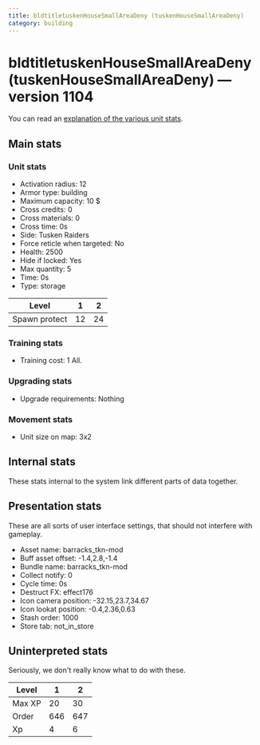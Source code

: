 ```yaml
---
title: bldtitletuskenHouseSmallAreaDeny (tuskenHouseSmallAreaDeny)
category: building
---
```


# bldtitletuskenHouseSmallAreaDeny (tuskenHouseSmallAreaDeny) — version 1104

You can read an [explanation  of the various unit stats](unitexplained.md).

## Main stats

### Unit stats

  * Activation radius: 12
  * Armor type: building
  * Maximum capacity: 10 $
  * Cross credits: 0
  * Cross materials: 0
  * Cross time: 0s
  * Side: Tusken Raiders
  * Force reticle when targeted: No
  * Health: 2500
  * Hide if locked: Yes
  * Max quantity: 5
  * Time: 0s
  * Type: storage

|Level        |1 |2 |
|-------------|--|--|
|Spawn protect|12|24|


### Training stats

  * Training cost: 1 All.

### Upgrading stats

  * Upgrade requirements: Nothing

### Movement stats

  * Unit size on map: 3x2

## Internal stats

These stats internal to the system link different parts of data together.


## Presentation stats

These are all sorts of user interface settings, that should not interfere with gameplay.

  * Asset name: barracks_tkn-mod
  * Buff asset offset: -1.4,2.8,-1.4
  * Bundle name: barracks_tkn-mod
  * Collect notify: 0
  * Cycle time: 0s
  * Destruct FX: effect176
  * Icon camera position: -32.15,23.7,34.67
  * Icon lookat position: -0.4,2.36,0.63
  * Stash order: 1000
  * Store tab: not_in_store

## Uninterpreted stats

Seriously, we don't really know what to do with these.

|Level |1  |2  |
|------|---|---|
|Max XP|20 |30 |
|Order |646|647|
|Xp    |4  |6  |


